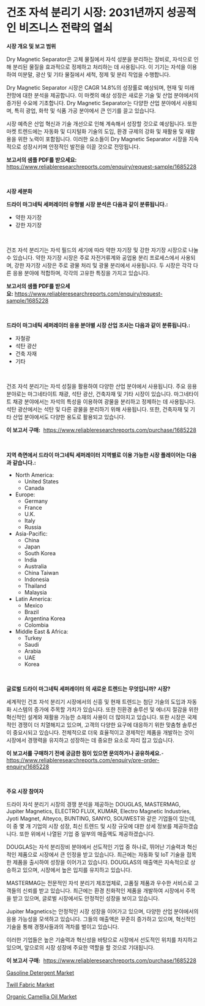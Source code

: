 <p><h1>건조 자석 분리기 시장: 2031년까지 성공적인 비즈니스 전략의 열쇠</h1></p><p><strong>시장 개요 및 보고 범위</strong></p>
<p><p>Dry Magnetic Separator은 고체 물질에서 자석 성분을 분리하는 장비로, 자석으로 인해 분리된 물질을 효과적으로 정제하고 처리하는 데 사용됩니다. 이 기기는 자석을 이용하여 미분말, 광산 및 기타 물질에서 세척, 정제 및 분리 작업을 수행합니다.</p><p>Dry Magnetic Separator 시장은 CAGR 14.8%의 성장률로 예상되며, 현재 및 미래 전망에 대한 분석을 제공합니다. 이 마켓의 예상 성장은 새로운 기술 및 산업 분야에서의 증가된 수요에 기초합니다. Dry Magnetic Separator는 다양한 산업 분야에서 사용되며, 특히 광업, 화학 및 식품 가공 분야에서 큰 인기를 끌고 있습니다.</p><p>시장 예측은 산업 혁신과 기술 개선으로 인해 계속해서 성장할 것으로 예상됩니다. 또한 마켓 트렌드에는 자동화 및 디지털화 기술의 도입, 환경 규제의 강화 및 재활용 및 재활용을 위한 노력이 포함됩니다. 이러한 요소들이 Dry Magnetic Separator 시장을 지속적으로 성장시키며 안정적인 발전을 이끌 것으로 전망됩니다.</p></p>
<p><strong>보고서의 샘플 PDF를 받으세요:</strong> <a href="https://www.reliableresearchreports.com/enquiry/request-sample/1685228">https://www.reliableresearchreports.com/enquiry/request-sample/1685228</a></p>
<p>&nbsp;</p>
<p><strong>시장 세분화</strong></p>
<p><strong>드라이 마그네틱 세퍼레이터 유형별 시장 분석은 다음과 같이 분류됩니다.:</strong></p>
<p><ul><li>약한 자기장</li><li>강한 자기장</li></ul></p>
<p>&nbsp;</p>
<p><p>건조 자석 분리기는 자석 필드의 세기에 따라 약한 자기장 및 강한 자기장 시장으로 나눌 수 있습니다. 약한 자기장 시장은 주로 자전거류계와 공업용 분리 프로세스에서 사용되며, 강한 자기장 시장은 주로 광물 처리 및 광물 분리에서 사용됩니다. 두 시장은 각각 다른 응용 분야에 적합하며, 각각의 고유한 특징을 가지고 있습니다.</p></p>
<p><strong>보고서의 샘플 PDF를 받으세요:</strong>&nbsp;<a href="https://www.reliableresearchreports.com/enquiry/request-sample/1685228">https://www.reliableresearchreports.com/enquiry/request-sample/1685228</a></p>
<p>&nbsp;</p>
<p><strong> 드라이 마그네틱 세퍼레이터 응용 분야별 시장 산업 조사는 다음과 같이 분류됩니다.:</strong></p>
<p><ul><li>자철광</li><li>석탄 광산</li><li>건축 자재</li><li>기타</li></ul></p>
<p>&nbsp;</p>
<p><p>건조 자석 분리기는 자석 성질을 활용하여 다양한 산업 분야에서 사용됩니다. 주요 응용 분야로는 마그네타이트 채광, 석탄 광산, 건축자재 및 기타 시장이 있습니다. 마그네타이트 채광 분야에서는 자석의 특성을 이용하여 광물을 분리하고 정제하는 데 사용됩니다. 석탄 광산에서는 석탄 및 다른 광물을 분리하기 위해 사용됩니다. 또한, 건축자재 및 기타 산업 분야에서도 다양한 용도로 활용되고 있습니다.</p></p>
<p><strong>이 보고서 구매:</strong>&nbsp; <a href="https://www.reliableresearchreports.com/purchase/1685228">https://www.reliableresearchreports.com/purchase/1685228</a></p>
<p>&nbsp;</p>
<p><strong>지역 측면에서 드라이 마그네틱 세퍼레이터 지역별로 이용 가능한 시장 플레이어는 다음과 같습니다.:</strong></p>
<p><ul>
    <li>
        North America:
        <ul>
            <li>United States</li>
            <li>Canada</li>
        </ul>
    </li>
    <li>
        Europe:
        <ul>
            <li>Germany</li>
            <li>France</li>
            <li>U.K.</li>
            <li>Italy</li>
            <li>Russia</li>
        </ul>
    </li>
    <li>
        Asia-Pacific:
        <ul>
            <li>China</li>
            <li>Japan</li>
            <li>South Korea</li>
            <li>India</li>
            <li>Australia</li>
            <li>China Taiwan</li>
            <li>Indonesia</li>
            <li>Thailand</li>
            <li>Malaysia</li>
        </ul>
    </li>
    <li>
        Latin America:
        <ul>
            <li>Mexico</li>
            <li>Brazil</li>
            <li>Argentina Korea</li>
            <li>Colombia</li>
        </ul>
    </li>
    <li>
        Middle East & Africa:
        <ul>
            <li>Turkey</li>
            <li>Saudi</li>
            <li>Arabia</li>
            <li>UAE</li>
            <li>Korea</li>
        </ul>
    </li>
    </ul></p>
<p>&nbsp;</p>
<p><strong>글로벌 드라이 마그네틱 세퍼레이터 의 새로운 트렌드는 무엇입니까? 시장?</strong></p>
<p><p>세계적인 건조 자석 분리기 시장에서의 신흥 및 현재 트렌드는 첨단 기술의 도입과 자동화 시스템의 증가에 주목할 가치가 있습니다. 또한 친환경 솔루션 및 에너지 절감을 위한 혁신적인 설계와 재활용 가능한 소재의 사용이 더 많아지고 있습니다. 또한 시장은 국제적인 경쟁이 더 치열해지고 있으며, 고객의 다양한 요구에 대응하기 위한 맞춤형 솔루션이 중요시되고 있습니다. 전체적으로 더욱 효율적이고 경제적인 제품을 개발하는 것이 시장에서 경쟁력을 유지하고 성장하는 데 중요한 요소로 자리 잡고 있습니다.</p></p>
<p><strong>이 보고서를 구매하기 전에 궁금한 점이 있으면 문의하거나 공유하세요.</strong>- <a href="https://www.reliableresearchreports.com/enquiry/pre-order-enquiry/1685228">https://www.reliableresearchreports.com/enquiry/pre-order-enquiry/1685228</a></p>
<p>&nbsp;</p>
<p><strong>주요 시장 참여자</strong></p>
<p><p>드라이 자석 분리기 시장의 경쟁 분석을 제공하는 DOUGLAS, MASTERMAG, Jupiter Magnetics, ELECTRO FLUX, KUMAR, Electro Magnetic Industries, Jyoti Magnet, Alteyco, BUNTING, SANYO, SOUWEST와 같은 기업들이 있는데, 이 중 몇 개 기업의 시장 성장, 최신 트렌드 및 시장 규모에 대한 상세 정보를 제공하겠습니다. 또한 위에서 나열된 기업 중 일부의 매출액도 제공하겠습니다.</p><p>DOUGLAS는 자석 분리장비 분야에서 선도적인 기업 중 하나로, 뛰어난 기술력과 혁신적인 제품으로 시장에서 큰 인정을 받고 있습니다. 최근에는 자동화 및 IoT 기술을 접목한 제품을 출시하여 성장을 이어가고 있습니다. DOUGLAS의 매출액은 지속적으로 상승하고 있으며, 시장에서 높은 입지를 유지하고 있습니다.</p><p>MASTERMAG는 전문적인 자석 분리기 제조업체로, 고품질 제품과 우수한 서비스로 고객들의 신뢰를 받고 있습니다. 최근에는 환경 친화적인 제품을 개발하여 시장에서 주목을 받고 있으며, 글로벌 시장에서도 안정적인 성장을 보이고 있습니다.</p><p>Jupiter Magnetics는 안정적인 시장 성장을 이어가고 있으며, 다양한 산업 분야에서의 응용 가능성을 모색하고 있습니다. 그들의 매출액은 꾸준히 증가하고 있으며, 혁신적인 기술을 통해 경쟁사들과의 격차를 벌이고 있습니다. </p><p>이러한 기업들은 높은 기술력과 혁신성을 바탕으로 시장에서 선도적인 위치를 차지하고 있으며, 앞으로의 시장 성장에 주요한 역할을 할 것으로 기대됩니다.</p></p>
<p><strong>이 보고서 구매:</strong>&nbsp;&nbsp;<a href="https://www.reliableresearchreports.com/purchase/1685228">https://www.reliableresearchreports.com/purchase/1685228</a></p>
<p><p><a href="https://github.com/beatblasta/Market-Research-Report-List-2/blob/main/gasoline-detergent-market.md">Gasoline Detergent Market</a></p><p><a href="https://github.com/shotows/Market-Research-Report-List-1/blob/main/twill-fabric-market.md">Twill Fabric Market</a></p><p><a href="https://github.com/Sinjinluong3e0awx2m195k76/Market-Research-Report-List-1/blob/main/organic-camellia-oil-market.md">Organic Camellia Oil Market</a></p></p>
